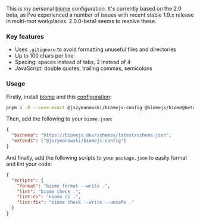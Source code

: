 This is my personal [biome](https://biomejs.dev) configuration.  It's currently based on the 2.0 beta, as I've experienced a number of issues with recent stable 1.9.x release in multi-root workplaces.  2.0.0-beta1 seems to resolve these.


### Key features
- Uses `.gitignore` to avoid formatting unuseful files and directories
- Up to 100 chars per line
- Spacing: spaces instead of tabs, 2 instead of 4
- JavaScript: double quotes, trailing commas, semicolons

### Usage
Firstly, install [biome](https://biomejs.dev) and this [configuration](https://www.npmjs.com/package/@jszymanowski/biomejs-config):

```bash
pnpm i -D --save-exact @jszymanowski/biomejs-config @biomejs/biome@beta
```

Then, add the following to your `biome.json`:

```json
{
  "$schema": "https://biomejs.dev/schemas/latest/schema.json",
  "extends": ["@jszymanowski/biomejs-config"]
}
```

And finally, add the following scripts to your `package.json` to easily format and lint your code:

```json
{
  "scripts": {
    "format": "biome format --write .",
    "lint": "biome check .",
    "lint:ci": "biome ci .",
    "lint:fix": "biome check --write --unsafe ."
  }
}
```